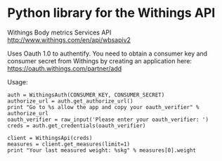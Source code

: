 # Python library for the Withings API

Withings Body metrics Services API
<http://www.withings.com/en/api/wbsapiv2>

Uses Oauth 1.0 to authentify. You need to obtain a consumer key
and consumer secret from Withings by creating an application
here: <https://oauth.withings.com/partner/add>

Usage:

    auth = WithingsAuth(CONSUMER_KEY, CONSUMER_SECRET)
    authorize_url = auth.get_authorize_url()
    print "Go to %s allow the app and copy your oauth_verifier" % authorize_url
    oauth_verifier = raw_input('Please enter your oauth_verifier: ')
    creds = auth.get_credentials(oauth_verifier)

    client = WithingsApi(creds)
    measures = client.get_measures(limit=1)
    print "Your last measured weight: %skg" % measures[0].weight 
